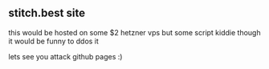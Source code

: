 ## stitch.best site

this would be hosted on some $2 hetzner vps but some script kiddie though it would be funny to ddos it

lets see you attack github pages :)
